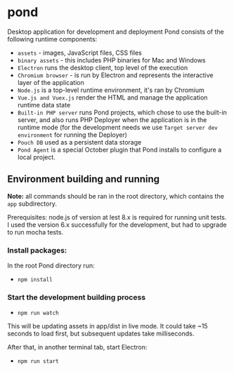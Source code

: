 # pond

Desktop application for development and deployment Pond consists of the following runtime components:

- `assets` - images, JavaScript files, CSS files
- `binary assets` - this includes PHP binaries for Mac and Windows
- `Electron` runs the desktop client, top level of the execution
- `Chromium browser` - is run by Electron and represents the interactive layer of the application
- `Node.js` is a top-level runtime environment, it's ran by Chromium
- `Vue.js and Vuex.js` render the HTML and manage the application runtime data state
- `Built-in PHP server` runs Pond projects, which chose to use the built-in server, and also runs PHP Deployer when the application is in the runtime mode (for the development needs we use `Target server dev environment` for running the Deployer)
- `Pouch DB` used as a persistent data storage
- `Pond Agent` is a special October plugin that Pond installs to configure a local project.

## Environment building and running

**Note:** all commands should be ran in the root directory, which contains the `app` subdirectory.

Prerequisites: node.js of version at lest 8.x is required for running unit tests. I used the version 6.x successfully for the development, but had to upgrade to run mocha tests.

### Install packages:

In the root Pond directory run:

* `npm install`

### Start the development building process

* `npm run watch`

This will be updating assets in app/dist in live mode. It could take ~15 seconds to load first, but subsequent updates take milliseconds.

After that, in another terminal tab, start Electron:

* `npm run start`
